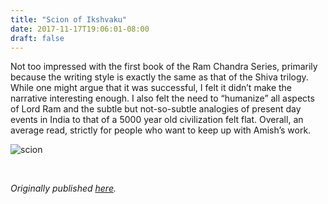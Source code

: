 ```yaml
---
title: "Scion of Ikshvaku"
date: 2017-11-17T19:06:01-08:00
draft: false
---
```


Not too impressed with the first book of the Ram Chandra Series, primarily because the writing style is exactly the same as that of the Shiva trilogy. While one might argue that it was successful, I felt it didn’t make the narrative interesting enough. I also felt the need to “humanize” all aspects of Lord Ram and the subtle but not-so-subtle analogies of present day events in India to that of a 5000 year old civilization felt flat. Overall, an average read, strictly for people who want to keep up with Amish’s work.

![scion](/scion.jpg)

&nbsp;&nbsp;

*Originally published [here](https://www.goodreads.com/review/show/2187367024).*